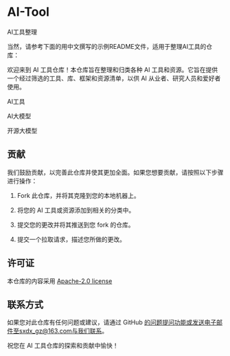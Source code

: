 # AI-Tool
AI工具整理

当然，请参考下面的用中文撰写的示例README文件，适用于整理AI工具的仓库：

欢迎来到 AI 工具仓库！本仓库旨在整理和归类各种 AI 工具和资源。它旨在提供一个经过筛选的工具、库、框架和资源清单，以供 AI 从业者、研究人员和爱好者使用。

AI工具

AI大模型

开源大模型

## 贡献

我们鼓励贡献，以完善此仓库并使其更加全面。如果您想要贡献，请按照以下步骤进行操作：

1. Fork 此仓库，并将其克隆到您的本地机器上。

2. 将您的 AI 工具或资源添加到相关的分类中。

3. 提交您的更改并将其推送到您 fork 的仓库。

4. 提交一个拉取请求，描述您所做的更改。

## 许可证

本仓库的内容采用 [Apache-2.0 license](https://github.com/itsoulai/AI-Tool/blob/main/LICENSE)

## 联系方式

如果您对此仓库有任何问题或建议，请通过 GitHub 的问题提问功能或发送电子邮件至sxdx_gz@163.com与我们联系。

祝您在 AI 工具仓库的探索和贡献中愉快！



